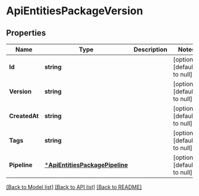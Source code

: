 # ApiEntitiesPackageVersion

## Properties
Name | Type | Description | Notes
------------ | ------------- | ------------- | -------------
**Id** | **string** |  | [optional] [default to null]
**Version** | **string** |  | [optional] [default to null]
**CreatedAt** | **string** |  | [optional] [default to null]
**Tags** | **string** |  | [optional] [default to null]
**Pipeline** | [***ApiEntitiesPackagePipeline**](API_Entities_Package_Pipeline.md) |  | [optional] [default to null]

[[Back to Model list]](../README.md#documentation-for-models) [[Back to API list]](../README.md#documentation-for-api-endpoints) [[Back to README]](../README.md)


